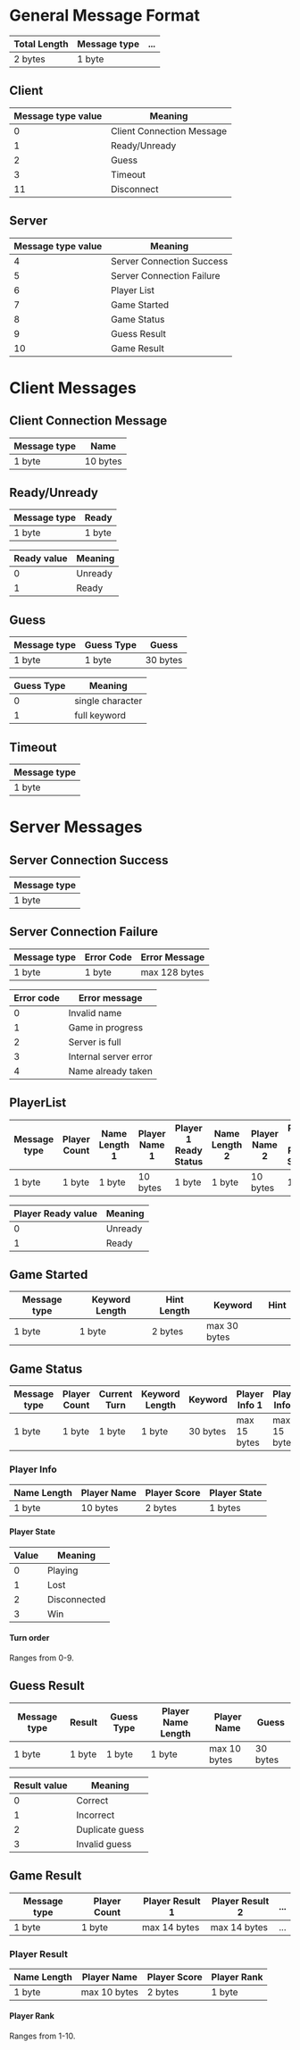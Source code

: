 # General Message Format

| Total Length | Message type | ... |
| ------------ | ------------ | --- |
| 2 bytes      | 1 byte       |     |

## Client

| Message type value | Meaning                   |
| ------------------ | ------------------------- |
| 0                  | Client Connection Message |
| 1                  | Ready/Unready             |
| 2                  | Guess                     |
| 3                  | Timeout                   |
| 11                 | Disconnect                |

## Server

| Message type value | Meaning                   |
| ------------------ | ------------------------- |
| 4                  | Server Connection Success |
| 5                  | Server Connection Failure |
| 6                  | Player List               |
| 7                  | Game Started              |
| 8                  | Game Status               |
| 9                  | Guess Result              |
| 10                 | Game Result               |

# Client Messages

## Client Connection Message

| Message type | Name     |
| ------------ | -------- |
| 1 byte       | 10 bytes |

## Ready/Unready

| Message type | Ready  |
| ------------ | ------ |
| 1 byte       | 1 byte |

| Ready value | Meaning |
| ----------- | ------- |
| 0           | Unready |
| 1           | Ready   |

## Guess

| Message type | Guess Type | Guess    |
| ------------ | ---------- | -------- |
| 1 byte       | 1 byte     | 30 bytes |

| Guess Type | Meaning          |
| ---------- | ---------------- |
| 0          | single character |
| 1          | full keyword     |

## Timeout

| Message type |
| ------------ |
| 1 byte       |

# Server Messages

## Server Connection Success

| Message type |
| ------------ |
| 1 byte       |

## Server Connection Failure

| Message type | Error Code | Error Message |
| ------------ | ---------- | ------------- |
| 1 byte       | 1 byte     | max 128 bytes |

| Error code | Error message         |
| ---------- | --------------------- |
| 0          | Invalid name          |
| 1          | Game in progress      |
| 2          | Server is full        |
| 3          | Internal server error |
| 4          | Name already taken    |

## PlayerList

| Message type | Player Count | Name Length 1 | Player Name 1 | Player 1 Ready Status | Name Length 2 | Player Name 2 | Player 2 Ready Status | ... |
| ------------ | ------------ | ------------- | ------------- | --------------------- | ------------- | ------------- | --------------------- | --- |
| 1 byte       | 1 byte       | 1 byte        | 10 bytes      | 1 byte                | 1 byte        | 10 bytes      | 1 byte                | ... |

| Player Ready value | Meaning |
| ------------------ | ------- |
| 0                  | Unready |
| 1                  | Ready   |

## Game Started

| Message type | Keyword Length | Hint Length | Keyword      | Hint |
| ------------ | -------------- | ----------- | ------------ | ---- |
| 1 byte       | 1 byte         | 2 bytes     | max 30 bytes |      |

## Game Status

| Message type | Player Count | Current Turn | Keyword Length | Keyword  | Player Info 1 | Player Info 2 | ... |
| ------------ | ------------ | ------------ | -------------- | -------- | ------------- | ------------- | --- |
| 1 byte       | 1 byte       | 1 byte       | 1 byte         | 30 bytes | max 15 bytes  | max 15 bytes  | ... |

### Player Info

| Name Length | Player Name | Player Score | Player State |
| ----------- | ----------- | ------------ | ------------ |
| 1 byte      | 10 bytes    | 2 bytes      | 1 bytes      |

#### Player State

| Value | Meaning      |
| ----- | ------------ |
| 0     | Playing      |
| 1     | Lost         |
| 2     | Disconnected |
| 3     | Win          |

#### Turn order

Ranges from 0-9.

## Guess Result

| Message type | Result | Guess Type | Player Name Length | Player Name  | Guess    |
| ------------ | ------ | ---------- | ------------------ | ------------ | -------- |
| 1 byte       | 1 byte | 1 byte     | 1 byte             | max 10 bytes | 30 bytes |

| Result value | Meaning         |
| ------------ | --------------- |
| 0            | Correct         |
| 1            | Incorrect       |
| 2            | Duplicate guess |
| 3            | Invalid guess   |

## Game Result

| Message type | Player Count | Player Result 1 | Player Result 2 | ... |
| ------------ | ------------ | --------------- | --------------- | --- |
| 1 byte       | 1 byte       | max 14 bytes    | max 14 bytes    | ... |

### Player Result

| Name Length | Player Name  | Player Score | Player Rank |
| ----------- | ------------ | ------------ | ----------- |
| 1 byte      | max 10 bytes | 2 bytes      | 1 byte      |

#### Player Rank

Ranges from 1-10.
